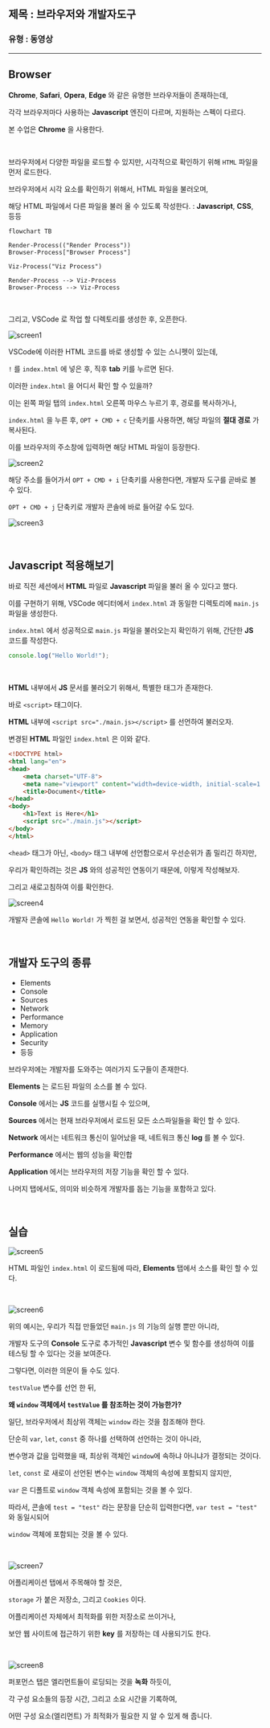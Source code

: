## 제목 : 브라우저와 개발자도구

### 유형 : 동영상

---

## Browser

**Chrome**, **Safari**, **Opera**, **Edge** 와 같은 유명한 브라우저들이 존재하는데,

각각 브라우저마다 사용하는 **Javascript** 엔진이 다르며, 지원하는 스펙이 다르다.

본 수업은 **Chrome** 을 사용한다.

<br/>

브라우저에서 다양한 파일을 로드할 수 있지만, 시각적으로 확인하기 위해 `HTML` 파일을 먼저 로드한다.

브라우저에서 시각 요소를 확인하기 위해서, HTML 파일을 불러오며,

해당 HTML 파일에서 다른 파일을 불러 올 수 있도록 작성한다. : **Javascript**, **CSS**, 등등 

```mermaid
flowchart TB

Render-Process(("Render Process"))
Browser-Process["Browser Process"]

Viz-Process("Viz Process")

Render-Process --> Viz-Process
Browser-Process --> Viz-Process
```

<br/>

그리고, VSCode 로 작업 할 디렉토리를 생성한 후, 오픈한다.

![screen1](./images/3-Browser/screen1.png)

VSCode에 이러한 HTML 코드를 바로 생성할 수 있는 스니펫이 있는데,

`!` 를 `index.html` 에 넣은 후, 직후 **tab** 키를 누르면 된다.

이러한 `index.html` 을 어디서 확인 할 수 있을까?

이는 왼쪽 파일 탭의 `index.html` 오른쪽 마우스 누르기 후, 경로를 복사하거나,

`index.html` 을 누른 후, `OPT + CMD + c` 단축키를 사용하면, 해당 파일의 **절대 경로** 가 복사된다.

이를 브라우저의 주소창에 입력하면 해당 HTML 파일이 등장한다.

![screen2](./images/3-Browser/screen2.png)

해당 주소를 들어가서 `OPT + CMD + i` 단축키를 사용한다면, 개발자 도구를 곧바로 볼 수 있다.

`OPT + CMD + j` 단축키로 개발자 콘솔에 바로 들어갈 수도 있다.

![screen3](./images/3-Browser/screen3.png)

<br/>

## Javascript 적용해보기

바로 직전 세션에서 **HTML** 파일로 **Javascript** 파일을 불러 올 수 있다고 했다.

이를 구현하기 위해, VSCode 에디터에서 `index.html` 과 동일한 디렉토리에 `main.js` 파일을 생성한다.

`index.html` 에서 성공적으로 `main.js` 파일을 불러오는지 확인하기 위해, 간단한 **JS** 코드를 작성한다.

```javascript
console.log("Hello World!");
```

<br/>

**HTML** 내부에서 **JS** 문서를 불러오기 위해서, 특별한 태그가 존재한다.

바로 `<script>` 태그이다.

**HTML** 내부에 `<script src="./main.js></script>` 를 선언하여 불러오자.

변경된 **HTML** 파일인 `index.html` 은 이와 같다.

```html
<!DOCTYPE html>
<html lang="en">
<head>
    <meta charset="UTF-8">
    <meta name="viewport" content="width=device-width, initial-scale=1.0">
    <title>Document</title>
</head>
<body>
    <h1>Text is Here</h1>
    <script src="./main.js"></script>
</body>
</html>
```

`<head>` 태그가 아닌, `<body>` 태그 내부에 선언함으로서 우선순위가 좀 밀리긴 하지만, 

우리가 확인하려는 것은 **JS** 와의 성공적인 연동이기 때문에, 이렇게 작성해보자.

그리고 새로고침하여 이를 확인한다.

![screen4](./images/3-Browser/screen4.png)

개발자 콘솔에 `Hello World!` 가 찍힌 걸 보면서, 성공적인 연동을 확인할 수 있다.

<br/>

## 개발자 도구의 종류

* Elements
* Console
* Sources
* Network
* Performance
* Memory
* Application
* Security
* 등등

브라우저에는 개발자를 도와주는 여러가지 도구들이 존재한다.

**Elements** 는 로드된 파일의 소스를 볼 수 있다.

**Console** 에서는 **JS** 코드를 실행시킬 수 있으며,

**Sources** 에서는 현재 브라우저에서 로드된 모든 소스파일들을 확인 할 수 있다.

**Network** 에서는 네트워크 통신이 일어났을 때, 네트워크 통신 **log** 를 볼 수 있다.

**Performance** 에서는 웹의 성능을 확인합

**Application** 에서는 브라우저의 저장 기능을 확인 할 수 있다.

나머지 탭에서도, 의미와 비슷하게 개발자를 돕는 기능을 포함하고 있다.

<br/>

## 실습

![screen5](./images/3-Browser/screen5.png)

HTML 파일인 `index.html` 이 로드됨에 따라, **Elements** 탭에서 소스를 확인 할 수 있다.

<br/>

![screen6](./images/3-Browser/screen6.png)

위의 예시는, 우리가 직접 만들었던 `main.js` 의 기능의 실행 뿐만 아니라,

개발자 도구의 **Console** 도구로 추가적인 **Javascript** 변수 및 함수를 생성하여 이를 테스팅 할 수 있다는 것을 보여준다.

그렇다면, 이러한 의문이 들 수도 있다.

`testValue` 변수를 선언 한 뒤,

**왜 `window` 객체에서 `testValue` 를 참조하는 것이 가능한가?**

일단, 브라우저에서 최상위 객체는 `window` 라는 것을 참조해야 한다.

단순히 `var`, `let`, `const` 중 하나를 선택하여 선언하는 것이 아니라,

변수명과 값을 입력했을 때, 최상위 객체인 `window`에 속하냐 아니냐가 결정되는 것이다.

`let`, `const` 로 새로이 선언된 변수는 `window` 객체의 속성에 포함되지 않지만,

`var` 은 디폴트로 `window` 객체 속성에 포함되는 것을 볼 수 있다.

따라서, 콘솔에 `test = "test"` 라는 문장을 단순히 입력한다면, `var test = "test"` 와 동일시되어

`window` 객체에 포함되는 것을 볼 수 있다.

<br/>

![screen7](./images/3-Browser/screen7.png)

어플리케이션 탭에서 주목해야 할 것은,

`storage` 가 붙은 저장소, 그리고 `Cookies` 이다.

어플리케이션 자체에서 최적화를 위한 저장소로 쓰이거나,

보안 웹 사이트에 접근하기 위한 **key** 를 저장하는 데 사용되기도 한다.

<br/>

![screen8](./images/3-Browser/screen8.png)

퍼포먼스 탭은 엘리먼트들이 로딩되는 것을 **녹화** 하듯이,

각 구성 요소들의 등장 시간, 그리고 소요 시간을 기록하여,

어떤 구성 요소(엘리먼트) 가 최적화가 필요한 지 알 수 있게 해 줍니다.


